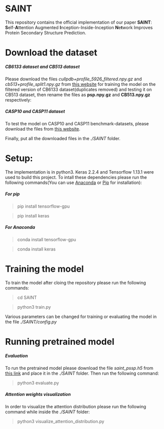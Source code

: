 # SAINT
This repository contains the official implementation of our paper **SAINT**: **S**elf-**A**ttention Augmented **I**nception-Inside-Inception **N**e**t**work Improves Protein Secondary Structure Prediction.

# Download the dataset
##### CB6133 dataset and CB513 dataset
Please download the files *cullpdb+profile_5926_filtered.npy.gz* and *cb513+profile_split1.npy.gz* from [this website](http://www.princeton.edu/~jzthree/datasets/ICML2014/) for training the model on the filtered version of CB6133 dataset(duplicates removed) and testing it on CB513 dataset, then rename the files as **psp.npy.gz** and **CB513.npy.gz** respectively:
##### CASP10 and CASP11 dataset
To test the model on CASP10 and CASP11 benchmark-datasets, please download the files from [this website](https://drive.google.com/drive/folders/1404cRlQmMuYWPWp5KwDtA7BPMpl-vF-d).

Finally, put all the downloaded files in the *./SAINT* folder.

# Setup:
The implementation is in python3. Keras 2.2.4 and Tensorflow 1.13.1 were used to build this project. To intall these dependencies please run the following commands(You can use [Anaconda](https://www.anaconda.com/) or [Pip](https://pip.pypa.io/en/stable/installing/) for installation):
##### For pip
> pip install tensorflow-gpu

> pip install keras

##### For Anaconda
> conda install tensorflow-gpu

> conda install keras

# Training the model
To train the model after cloing the repository please run the following commands:
> cd SAINT

> python3 train.py

Various parameters can be changed for training or evaluating the model in the file *./SAINT/config.py*

# Running pretrained model
##### Evaluation
To run the pretrained model please download the file *saint_pssp.h5* from [this link](https://drive.google.com/open?id=1dV5T1VUzVzU8qJD1W6wEEET28eTIPKfM) and place it in the *./SAINT* folder.
Then run the following command:
> python3 evaluate.py
##### Attention weights visualization
In order to visualize the attention distribution please run the following command while inside the *./SAINT* folder:
> python3 visualize_attention_distribution.py
